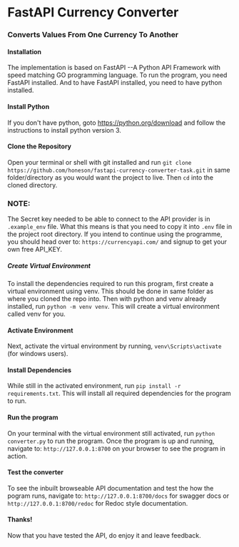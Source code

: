 # FastAPI Currency Converter

### Converts Values From One Currency To Another


#### Installation
The implementation is based on FastAPI --A Python API Framework with speed matching GO programming language.
To run the program, you need FastAPI installed. And to have FastAPI installed, you need to have python installed.

#### Install Python
If you don't have python, goto https://python.org/download and follow the instructions to install python version 3.

#### Clone the Repository
Open your terminal or shell with git installed and run `git clone https://github.com/honeson/fastapi-currency-converter-task.git` in same folder/directory as you would want the project to live. Then `cd` into the cloned directory.

### NOTE:
The Secret key needed to be able to connect to the API provider is in `.example_env` file. What this means is that you need to copy it into `.env` file in the project root directory. If you intend to continue using the programme, you should head over to: `https://currencyapi.com/` and signup to get your own free API_KEY.

##### Create Virtual Environment
To install the dependencies required to run this program, first create a virtual environment using venv. This should be done in same folder as where you cloned the repo into. Then with python and venv already installed, run `python -m venv venv`. This will create a virtual environment called venv for you.

#### Activate Environment
Next, activate the virtual environment by running, `venv\Scripts\activate` (for windows users).

#### Install Dependencies
While still in the activated environment, run `pip install -r requirements.txt`. This will install all required dependencies for the program to run.

#### Run the program
On your terminal with the virtual environment still activated, run `python converter.py` to run the program.
Once the program is up and running, navigate to: `http://127.0.0.1:8700` on your browser to see the program in action.

#### Test the converter
To see the inbuilt browseable API documentation and test the how the pogram runs, navigate to: `http://127.0.0.1:8700/docs` for swagger docs or `http://127.0.0.1:8700/redoc` for Redoc style documentation.

#### Thanks!
Now that you have tested the API, do enjoy it and leave feedback.
